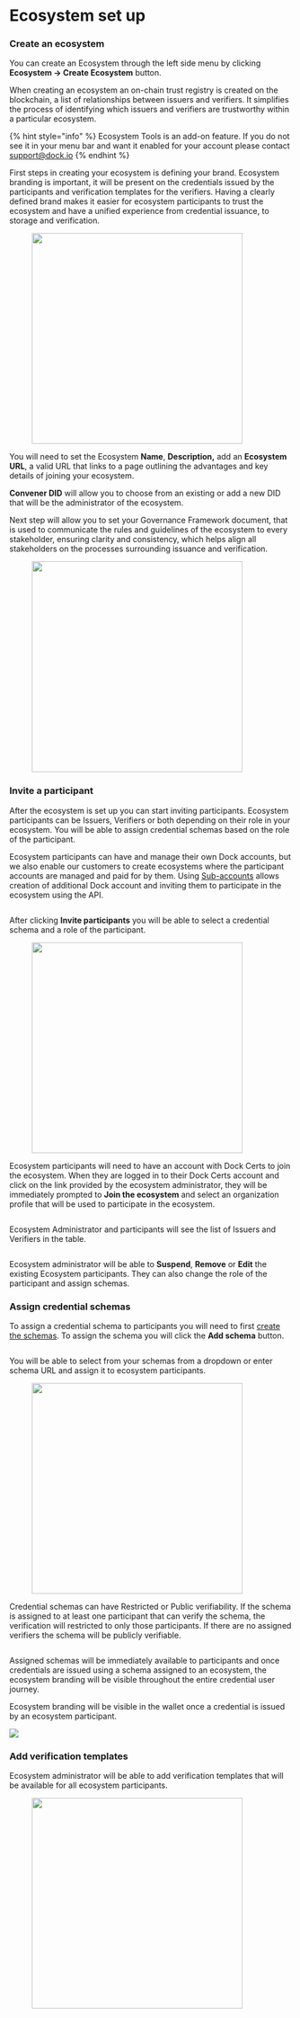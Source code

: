 # Ecosystem set up

### Create an ecosystem

You can create an Ecosystem through the left side menu by clicking **Ecosystem -> Create Ecosystem** button.

When creating an ecosystem an on-chain trust registry is created on the blockchain, a list of relationships between issuers and verifiers. It simplifies the process of identifying which issuers and verifiers are trustworthy within a particular ecosystem.

{% hint style="info" %}
Ecosystem Tools is an add-on feature. If you do not see it in your menu bar and want it enabled for your account please contact support@dock.io
{% endhint %}

First steps in creating your ecosystem is defining your brand. Ecosystem branding is important, it will be present on the credentials issued by the participants and verification templates for the verifiers. Having a clearly defined brand makes it easier for ecosystem participants to trust the ecosystem and have a unified experience from credential issuance, to storage and verification.

<figure><img src="../../.gitbook/assets/Screenshot 2024-02-09 at 15.39.50.png" alt="" width="375"><figcaption></figcaption></figure>

You will need to set the Ecosystem **Name**, **Description,** add an **Ecosystem URL**, a valid URL that links to a page outlining the advantages and key details of joining your ecosystem.

**Convener DID** will allow you to choose from an existing or add a new DID that will be the administrator of the ecosystem.

Next step will allow you to set your Governance Framework document, that is used to communicate the rules and guidelines of the ecosystem to every stakeholder, ensuring clarity and consistency, which helps align all stakeholders on the processes surrounding issuance and verification.

<figure><img src="../../.gitbook/assets/Screenshot 2024-02-09 at 16.30.03.png" alt="" width="375"><figcaption></figcaption></figure>

### Invite a participant

After the ecosystem is set up you can start inviting participants. Ecosystem participants can be Issuers, Verifiers or both depending on their role in your ecosystem. You will be able to assign credential schemas based on the role of the participant.

Ecosystem participants can have and manage their own Dock accounts, but we also enable our customers to create ecosystems where the participant accounts are managed and paid for by them. Using [Sub-accounts](../../developer-documentation/dock-api/sub-accounts.md) allows creation of additional Dock account and inviting them to participate in the ecosystem using the API.&#x20;

<figure><img src="../../.gitbook/assets/Screenshot 2024-02-09 at 16.41.36.png" alt=""><figcaption></figcaption></figure>

After clicking **Invite participants** you will be able to select a credential schema and a role of the participant.&#x20;

<figure><img src="../../.gitbook/assets/Screenshot 2024-03-21 at 16.57.38.png" alt="" width="375"><figcaption></figcaption></figure>

Ecosystem participants will need to have an account with Dock Certs to join the ecosystem. When they are logged in to their Dock Certs account and click on the link provided by the ecosystem administrator, they will be immediately prompted to **Join the ecosystem** and select an organization profile that will be used to participate in the ecosystem.

<figure><img src="../../.gitbook/assets/Screenshot 2024-02-12 at 16.10.15.png" alt=""><figcaption></figcaption></figure>

Ecosystem Administrator and participants will see the list of Issuers and Verifiers in the table.

<figure><img src="../../.gitbook/assets/Screenshot 2024-02-12 at 16.38.19.png" alt=""><figcaption></figcaption></figure>

Ecosystem administrator will be able to **Suspend**, **Remove** or **Edit** the existing Ecosystem participants. They can also change the role of the participant and assign schemas.

### Assign credential schemas

To assign a credential schema to participants you will need to first [create the schemas](../create-a-schema.md). To assign the schema you will click the **Add schema** button.

<figure><img src="../../.gitbook/assets/Screenshot 2024-03-21 at 17.02.21.png" alt=""><figcaption></figcaption></figure>

You will be able to select from your schemas from a dropdown or enter schema URL and assign it to ecosystem participants.

<figure><img src="../../.gitbook/assets/Screenshot 2024-03-21 at 17.04.20.png" alt="" width="375"><figcaption></figcaption></figure>

Credential schemas can have Restricted or Public verifiability. If the schema is assigned to at least one participant that can verify the schema, the verification will restricted to only those participants. If there are no assigned verifiers the schema will be publicly verifiable.

<figure><img src="../../.gitbook/assets/Screenshot 2024-03-21 at 17.30.45.png" alt=""><figcaption></figcaption></figure>

Assigned schemas will be immediately available to participants and once credentials are issued using a schema assigned to an ecosystem, the ecosystem branding will be visible throughout the entire credential user journey.

Ecosystem branding will be visible in the wallet once a credential is issued by an ecosystem participant.

![](<../../.gitbook/assets/Screenshot\_20240212\_164914\_Dock Wallet.jpg>)

### Add verification templates

Ecosystem administrator will be able to add verification templates that will be available for all ecosystem participants.

<figure><img src="../../.gitbook/assets/Screenshot 2024-03-21 at 17.13.32.png" alt="" width="375"><figcaption></figcaption></figure>
